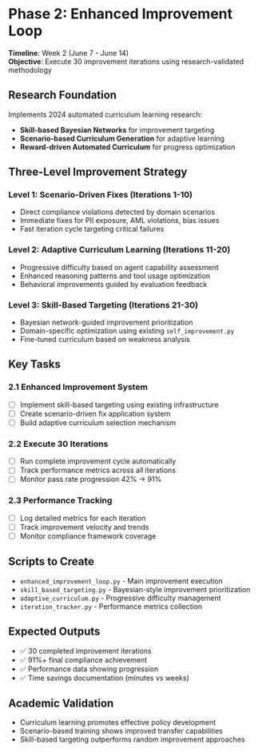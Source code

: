 # Phase 2: Enhanced Improvement Loop

**Timeline**: Week 2 (June 7 - June 14)  
**Objective**: Execute 30 improvement iterations using research-validated methodology

## Research Foundation

Implements 2024 automated curriculum learning research:
- **Skill-based Bayesian Networks** for improvement targeting
- **Scenario-based Curriculum Generation** for adaptive learning
- **Reward-driven Automated Curriculum** for progress optimization

## Three-Level Improvement Strategy

### Level 1: Scenario-Driven Fixes (Iterations 1-10)
- Direct compliance violations detected by domain scenarios
- Immediate fixes for PII exposure, AML violations, bias issues
- Fast iteration cycle targeting critical failures

### Level 2: Adaptive Curriculum Learning (Iterations 11-20)  
- Progressive difficulty based on agent capability assessment
- Enhanced reasoning patterns and tool usage optimization
- Behavioral improvements guided by evaluation feedback

### Level 3: Skill-Based Targeting (Iterations 21-30)
- Bayesian network-guided improvement prioritization
- Domain-specific optimization using existing `self_improvement.py`
- Fine-tuned curriculum based on weakness analysis

## Key Tasks

### 2.1 Enhanced Improvement System
- [ ] Implement skill-based targeting using existing infrastructure
- [ ] Create scenario-driven fix application system
- [ ] Build adaptive curriculum selection mechanism

### 2.2 Execute 30 Iterations
- [ ] Run complete improvement cycle automatically
- [ ] Track performance metrics across all iterations
- [ ] Monitor pass rate progression 42% → 91%

### 2.3 Performance Tracking
- [ ] Log detailed metrics for each iteration
- [ ] Track improvement velocity and trends
- [ ] Monitor compliance framework coverage

## Scripts to Create
- `enhanced_improvement_loop.py` - Main improvement execution
- `skill_based_targeting.py` - Bayesian-style improvement prioritization
- `adaptive_curriculum.py` - Progressive difficulty management
- `iteration_tracker.py` - Performance metrics collection

## Expected Outputs
- ✅ 30 completed improvement iterations
- ✅ 91%+ final compliance achievement
- ✅ Performance data showing progression
- ✅ Time savings documentation (minutes vs weeks)

## Academic Validation
- Curriculum learning promotes effective policy development
- Scenario-based training shows improved transfer capabilities
- Skill-based targeting outperforms random improvement approaches